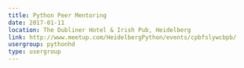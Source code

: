 ```yaml
---
title: Python Peer Mentoring
date: 2017-01-11
location: The Dubliner Hotel & Irish Pub, Heidelberg
link: http://www.meetup.com/HeidelbergPython/events/cpbfslywcbpb/
usergroup: pythonhd
type: usergroup
---
```

